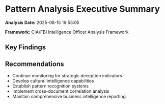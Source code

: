 # Pattern Analysis Executive Summary

**Analysis Date:** 2025-08-15 16:55:05

**Framework:** CIA/FBI Intelligence Officer Analysis Framework

## Key Findings


## Recommendations

- Continue monitoring for strategic deception indicators
- Develop cultural intelligence capabilities
- Establish pattern recognition systems
- Implement cross-document correlation analysis
- Maintain comprehensive business intelligence reporting
